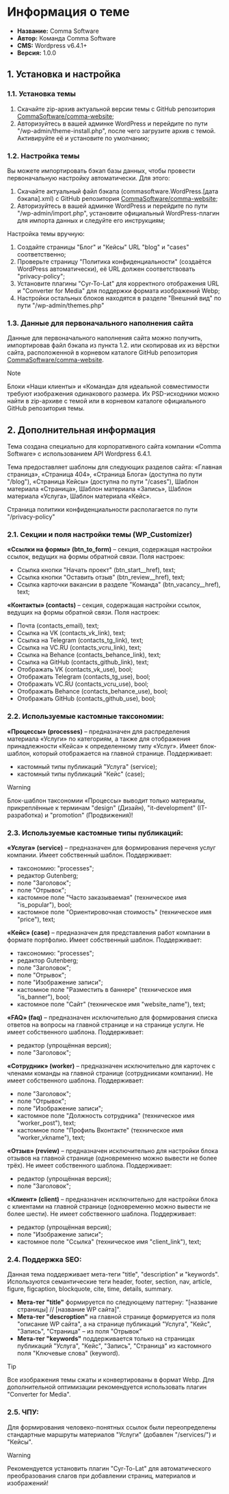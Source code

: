 # Информация о теме

 - **Название:** Comma Software
 - **Автор:** Команда Comma Software
 - **CMS:** Wordpress v6.4.1+
 - **Версия:** 1.0.0

## 1. Установка и настройка

### 1.1. Установка темы
1. Скачайте zip-архив актуальной версии темы с GitHub репозитория [CommaSoftware/comma-website](https://github.com/CommaSoftware/comma-website);
2. Авторизуйтесь в вашей админке WordPress и перейдите по пути "/wp-admin/theme-install.php", после чего загрузите архив с темой. Активируйте её и установите по умолчанию;
### 1.2. Настройка темы
Вы можете импортировать бэкап базы данных, чтобы провести первоначальную настройку автоматически. Для этого:
1. Скачайте актуальный файл бэкапа (commasoftware.WordPress.[дата бэкапа].xml) с GitHub репозитория [CommaSoftware/comma-website](https://github.com/CommaSoftware/comma-website);
2. Авторизуйтесь в вашей админке WordPress и перейдите по пути "/wp-admin/import.php", установите официальный WordPress-плагин для импорта данных и следуйте его инструкциям;

Настройка темы вручную:
1. Создайте страницы "Блог" и "Кейсы" URL "blog" и "cases" соответственно;
2. Проверьте страницу "Политика конфиденциальности" (создаётся WordPress автоматически), её URL должен соответствовать "privacy-policy";
3. Установите плагины "Cyr-To-Lat" для корректного отображения URL и "Converter for Media" для поддержки формата изображений Webp;
4. Настройки остальных блоков находятся в разделе "Внешний вид" по пути "/wp-admin/themes.php"

### 1.3. Данные для первоначального наполнения сайта
Данные для первоначального наполнения сайта можно получить, импортировав файл бэкапа из пункта 1.2. или скопировав их из вёрстки сайта, расположенной в корневом каталоге GitHub репозитория [CommaSoftware/comma-website](https://github.com/CommaSoftware/comma-website).

> [!NOTE] 
> Блоки «Наши клиенты» и «Команда» для идеальной совместимости требуют изображения одинакового размера. Их PSD-исходники можно найти в zip-архиве с темой или в корневом каталоге официального GitHub репозитория темы.

## 2. Дополнительная информация

Тема создана специально для корпоративного сайта компании «Comma Software» с использованием API Wordpress 6.4.1. 

Тема предоставляет шаблоны для следующих разделов сайта: «Главная страница», «Страница 404», «Страница Блога» (доступна по пути "/blog"), «Страница Кейсы» (доступна по пути "/cases"), Шаблон материала «Страница», Шаблон материала «Запись», Шаблон материала «Услуга», Шаблон материала «Кейс».

Страница политики конфиденциальности располагается по пути "/privacy-policy"

### 2.1. Секции и поля настройки темы (WP_Customizer)
**«Ссылки на формы» (btn_to_form)** – секция, содержащая настройки ссылок, ведущих на формы обратной связи. Поля настроек: 
- Ссылка кнопки "Начать проект" (btn_start__href), text;
- Ссылка кнопки "Оставить отзыв" (btn_review__href), text;
- Ссылка карточки вакансии в разделе "Команда" (btn_vacancy__href), text;

**«Контакты» (contacts)** – секция, содержащая настройки ссылок, ведущих на формы обратной связи. Поля настроек: 
- Почта (contacts_email), text;
- Ссылка на VK (contacts_vk_link), text;
- Ссылка на Telegram (contacts_tg_link), text;
- Ссылка на VC.RU (contacts_vcru_link), text;
- Ссылка на Behance (contacts_behance_link), text;
- Ссылка на GitHub (contacts_github_link), text;
- Отображать VK (contacts_vk_use), bool;
- Отображать Telegram (contacts_tg_use), bool;
- Отображать VC.RU (contacts_vcru_use), bool;
- Отображать Behance (contacts_behance_use), bool;
- Отображать GitHub (contacts_github_use), bool;

### 2.2. Используемые кастомные таксономии:
**«Процессы» (processes)** – предназначен для распределения материала «Услуги» по категориям, а также для отображения принадлежности «Кейса» к определенному типу «Услуг». Имеет блок-шаблон, который отображается на главной странице. Поддерживает: 
- кастомный типы публикаций "Услуга" (service);
- кастомный типы публикаций "Кейс" (case);

> [!WARNING]  
> Блок-шаблон таксономии «Процессы» выводит только материалы, прикреплённые к терминам "design" (Дизайн), "it-development" (IT-разработка) и "promotion" (Продвижения)!

### 2.3. Используемые кастомные типы публикаций:
**«Услуга» (service)** – предназначен для формирования переченя услуг компании. Имеет собственный шаблон. Поддерживает: 
- таксономию: "processes";
- редактор Gutenberg;
- поле "Заголовок";
- поле "Отрывок";
- кастомное поле "Часто заказываемая" (техническое имя "is_popular"), bool;
- кастомное поле "Ориентировочная стоимость" (техническое имя "price"), text;

**«Кейс» (case)** – предназначен для представления работ компании в формате портфолио. Имеет собственный шаблон. Поддерживает: 
- таксономию: "processes";
- редактор Gutenberg;
- поле "Заголовок";
- поле "Отрывок";
- поле "Изображение записи";
- кастомное поле "Разместить в баннере" (техническое имя "is_banner"), bool;
- кастомное поле "Сайт" (техническое имя "website_name"), text;

**«FAQ» (faq)** – предназначен исключительно для формирования списка ответов на вопросы на главной странице и на странице услуги. Не имеет собственного шаблона. Поддерживает: 
- редактор (упрощённая версия);
- поле "Заголовок";

**«Сотрудник» (worker)** – предназначен исключительно для карточек с членами команды на главной странице (сотрудниками компании). Не имеет собственного шаблона. Поддерживает: 
- поле "Заголовок";
- поле "Отрывок";
- поле "Изображение записи";
- кастомное поле "Должность сотрудника" (техническое имя "worker_post"), text;
- кастомное поле "Профиль Вконтакте" (техническое имя "worker_vkname"), text;

**«Отзыв» (review)** – предназначен исключительно для настройки блока отзывов на главной странице (одновременно можно вывести не более трёх). Не имеет собственного шаблона. Поддерживает: 
- редактор (упрощённая версия);
- поле "Заголовок";

**«Клиент» (client)** – предназначен исключительно для настройки блока с клиентами на главной странице (одновременно можно вывести не более шести). Не имеет собственного шаблона. Поддерживает: 
- редактор (упрощённая версия);
- поле "Изображение записи";
- кастомное поле "Ссылка" (техническое имя "client_link"), text;

### 2.4. Поддержка SEO:
Данная тема поддерживает мета-теги "title", "description" и "keywords". Используются семантические теги header, footer, section, nav, article, figure, figcaption, blockquote, cite, time, details, summary.

- **Мета-тег "title"** формируется по следующему паттерну: "[название страницы] // [название WP сайта]".
- **Мета-тег "descroption"** на главной странице формируется из поля "описание WP сайта", а на странице публикаций "Услуга", "Кейс", "Запись", "Страница" – из поля "Отрывок"
- **Мета-тег "keywords"** поддерживается только на страницах публикаций "Услуга", "Кейс", "Запись", "Страница" из кастомного поля "Ключевые слова" (keyword).

> [!TIP]
> Все изображения темы сжаты и конвертированы в формат Webp. Для дополнительной оптимизации рекомендуется использовать плагин "Converter for Media".

### 2.5. ЧПУ:
Для формирования человеко-понятных ссылок были переопределены стандартные маршруты материалов "Услуги" (добавлен "/services/") и "Кейсы".

> [!WARNING]
> Рекомендуется установить плагин "Cyr-To-Lat" для автоматического преобразования слагов при добавлении страниц, материалов и изображений!
